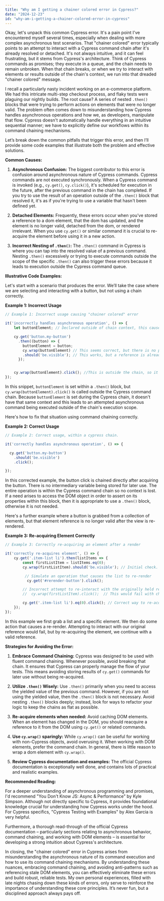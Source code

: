 ```yaml
---
title: "Why am I getting a chainer colored error in Cypress?"
date: "2024-12-23"
id: "why-am-i-getting-a-chainer-colored-error-in-cypress"
---
```


Okay, let's unpack this common Cypress error. It's a pain point I've encountered myself several times, especially when dealing with more complex asynchronous test scenarios. That "chainer colored" error typically points to an attempt to interact with a Cypress command chain after it's already resolved or detached. It's not always intuitive, and it can feel frustrating, but it stems from Cypress's architecture. Think of Cypress commands as promises; they execute in a queue, and the chain needs to remain unbroken. When that chain breaks, or when we try to interact with elements or results outside of the chain's context, we run into that dreaded "chainer colored" message.

I recall a particularly nasty incident working on an e-commerce platform. We had this intricate multi-step checkout process, and flaky tests were plaguing our nightly builds. The root cause? A series of nested `.then()` blocks that were trying to perform actions on elements that were no longer valid. The problem often comes down to misunderstanding how Cypress handles asynchronous operations and how we, as developers, manipulate that flow. Cypress doesn't automatically handle everything in an intuitive sequential manner; we have to explicitly define our workflows within its command chaining mechanisms.

Let’s break down the common pitfalls that trigger this error, and then I’ll provide some code examples that illustrate both the problem and effective solutions.

**Common Causes:**

1.  **Asynchronous Confusion:** The biggest contributor to this error is confusion around asynchronous nature of Cypress commands. Cypress commands are not executed synchronously. When a Cypress command is invoked (e.g., `cy.get()`, `cy.click()`), it's scheduled for execution in the future, after the previous command in the chain has completed. If you try to use the result of an operation outside of the `.then()` block that resolved it, it's as if you're trying to use a variable that hasn't been defined yet.

2.  **Detached Elements:** Frequently, these errors occur when you’ve stored a reference to a dom element, that the dom has updated, and the element is no longer valid, detached from the dom, or rendered irrelevant. When you use `cy.get()` or similar command it is crucial to re-acquire the element before using it in a new action.

3. **Incorrect Nesting of `.then()`:** The `.then()` command in Cypress is where you can tap into the resolved value of a previous command. Nesting `.then()` excessively or trying to execute commands outside the scope of the specific `.then()` can also trigger these errors because it leads to execution outside the Cypress command queue.

**Illustrative Code Examples:**

Let's start with a scenario that produces the error. We’ll take the case where we are selecting and interacting with a button, but not using a chain correctly.

**Example 1: Incorrect Usage**

```javascript
// Example 1: Incorrect usage causing "chainer colored" error

it('incorrectly handles asynchronous operation', () => {
    let buttonElement; // Declared outside of chain context, this causes problems

    cy.get('button.my-button')
      .then((button) => {
        buttonElement = button;
        cy.wrap(buttonElement) // This seems correct, but there is no point to wrap
        .should('be.visible'); // This works, but a reference is already out of date
      });


    cy.wrap(buttonElement).click(); //This is outside the chain, so it will fail.
});
```
In this snippet, `buttonElement` is set within a `.then()` block, but `cy.wrap(buttonElement).click()` is called outside the Cypress command chain. Because `buttonElement` is set during the Cypress chain, it doesn't have that same context and this leads to an attempted asynchronous command being executed outside of the chain's execution scope.

Here's how to fix that situation using command chaining correctly.

**Example 2: Correct Usage**

```javascript
// Example 2: Correct usage, within a cypress chain.

it('correctly handles asynchronous operation', () => {

  cy.get('button.my-button')
    .should('be.visible')
    .click();

});
```

In this corrected example, the button click is chained directly after acquiring the button. There is no intermediary variable being stored for later use. The entire operation is within the Cypress command chain so no context is lost. If a need arises to access the DOM object in order to assert on its properties within this block, then it is appropriate to use a `.then()` block, otherwise it is not needed.

Here's a further example where a button is grabbed from a collection of elements, but that element reference is no longer valid after the view is re-rendered.

**Example 3: Re-acquiring Element Correctly**

```javascript
// Example 3: Correctly re-acquiring an element after a render

it('correctly re-acquires element', () => {
    cy.get('.item-list li').then(listItems => {
        const firstListItem = listItems.eq(0);
        cy.wrap(firstListItem).should('be.visible'); // Initial check.

         // Simulate an operation that causes the list to re-render
          cy.get('#rerender-button').click();

        // Incorrect attempt to re-interact with the originally held reference.
        //  cy.wrap(firstListItem).click();  // This would fail with chainer error.

        cy.get('.item-list li').eq(0).click(); // Correct way to re-acquire element.
    });
});
```

In this example we first grab a list and a specific element. We then do some action that causes a re-render. Attempting to interact with our original reference would fail, but by re-acquiring the element, we continue with a valid reference.

**Strategies for Avoiding the Error:**

1.  **Embrace Command Chaining:** Cypress was designed to be used with fluent command chaining. Whenever possible, avoid breaking that chain. It ensures that Cypress can properly manage the flow of your tests. This means avoiding storing results of `cy.get()` commands for later use without being re-acquired.

2.  **Utilize `.then()` Wisely:** Use `.then()` primarily when you need to access the yielded value of the previous command. However, if you are not using the yielded value, then the `.then()` block is not necessary. Avoid nesting `.then()` blocks deeply; instead, look for ways to refactor your logic to keep the chains as flat as possible.

3.  **Re-acquire elements when needed:** Avoid caching DOM elements. When an element has changed in the DOM, you should reacquire a reference to it from the DOM using `cy.get()` or related commands.

4.  **Use `cy.wrap()` sparingly:** While `cy.wrap()` can be useful for working with non-Cypress objects, avoid overusing it. When working with DOM elements, prefer the command chain. In general, there is little reason to wrap a dom element with `cy.wrap()`.

5. **Review Cypress documentation and examples:** The official Cypress documentation is exceptionally well done, and contains lots of practical and realistic examples.

**Recommended Reading:**

For a deeper understanding of asynchronous programming and promises, I'd recommend "You Don't Know JS: Async & Performance" by Kyle Simpson. Although not directly specific to Cypress, it provides foundational knowledge crucial for understanding how Cypress works under the hood. For Cypress specifics, "Cypress Testing with Examples" by Alex Garcia is very helpful.

Furthermore, a thorough read-through of the official Cypress documentation – particularly sections relating to asynchronous behavior, command chaining, and working with DOM elements – is essential for developing a strong intuition about Cypress's architecture.

In closing, the "chainer colored" error in Cypress arises from misunderstanding the asynchronous nature of its command execution and how to use its command chaining mechanisms. By understanding these nuances, embracing command chaining, and avoiding anti-patterns such as referencing stale DOM elements, you can effectively eliminate these errors and build robust, reliable tests. My own personal experiences, filled with late nights chasing down these kinds of errors, only serve to reinforce the importance of understanding these core principles. It’s never fun, but a disciplined approach always pays off.
